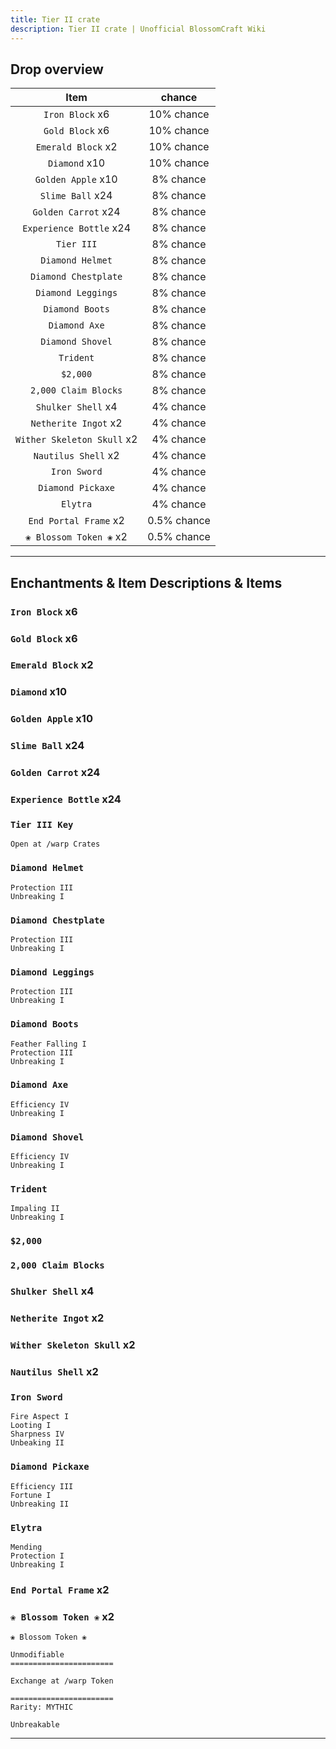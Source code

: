 ```yaml
---
title: Tier II crate
description: Tier II crate | Unofficial BlossomCraft Wiki
---
```


## Drop overview

|          Item          |   chance  |
|:----------------------:|:---------:|
|   `Iron Block` x6   | 10% chance |
|  `Gold Block` x6    | 10% chance |
|    `Emerald Block` x2   | 10% chance |
|    `Diamond` x10   | 10% chance |
| `Golden Apple` x10   | 8% chance |
|   `Slime Ball` x24  | 8% chance |
|     `Golden Carrot` x24     | 8% chance |
|   `Experience Bottle` x24   | 8% chance |
|    `Tier III`    | 8% chance |
|    `Diamond Helmet`    | 8% chance |
|     `Diamond Chestplate`     | 8% chance |
| `Diamond Leggings` | 8% chance |
|   `Diamond Boots`   | 8% chance |
|    `Diamond Axe`   | 8% chance |
|     `Diamond Shovel`   | 8% chance |
| `Trident` | 8% chance |
|       `$2,000`      | 8% chance |
|    `2,000 Claim Blocks`   | 8% chance |
| `Shulker Shell` x4 | 4% chance |
|  `Netherite Ingot` x2  | 4% chance |
|      `Wither Skeleton Skull` x2  | 4% chance |
|   `Nautilus Shell` x2  | 4% chance |
|  `Iron Sword`  | 4% chance |
|    `Diamond Pickaxe`   | 4% chance |
|    `Elytra`   | 4% chance |
|    `End Portal Frame` x2   | 0.5% chance |
|    `❀ Blossom Token ❀` x2   | 0.5% chance |

----

## Enchantments & Item Descriptions & Items

### `Iron Block` x6

### `Gold Block` x6

### `Emerald Block` x2

### `Diamond` x10

### `Golden Apple` x10

### `Slime Ball` x24

### `Golden Carrot` x24

### `Experience Bottle` x24

### `Tier III Key`

```
Open at /warp Crates
```

### `Diamond Helmet`

```
Protection III
Unbreaking I
```

### `Diamond Chestplate`

```
Protection III
Unbreaking I
```

### `Diamond Leggings`

```
Protection III
Unbreaking I
```

### `Diamond Boots`

```
Feather Falling I
Protection III
Unbreaking I
```

### `Diamond Axe`

```
Efficiency IV
Unbreaking I
```

### `Diamond Shovel`

```
Efficiency IV
Unbreaking I
```

### `Trident`

```
Impaling II
Unbreaking I
```

### `$2,000`

### `2,000 Claim Blocks`

### `Shulker Shell` x4

### `Netherite Ingot` x2

### `Wither Skeleton Skull` x2

### `Nautilus Shell` x2

### `Iron Sword`

```
Fire Aspect I
Looting I
Sharpness IV
Unbeaking II
```

### `Diamond Pickaxe`

```
Efficiency III
Fortune I
Unbreaking II
```

### `Elytra`

```
Mending
Protection I
Unbreaking I
```

### `End Portal Frame` x2

### `❀ Blossom Token ❀` x2

```
❀ Blossom Token ❀

Unmodifiable
=======================

Exchange at /warp Token

=======================
Rarity: MYTHIC

Unbreakable
```

----
